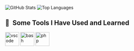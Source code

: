 <!-- [![@lakshmikanth's Holopin board](https://holopin.me/lakshmikanth)](https://holopin.io/@lakshmikanth)
 -->

![GitHub Stats](https://github-readme-stats.vercel.app/api?username=lakshmikanth-472&theme=radical)
![Top Languages](https://github-readme-stats.vercel.app/api/top-langs/?username=LAKSHMIKANTH-472&show_icons=true&theme=radical)
 <h2> 🚀 &nbsp;Some Tools I Have Used and Learned</h2>
<p align="left">
<img src="https://cdn.jsdelivr.net/gh/devicons/devicon/icons/vscode/vscode-original.svg" alt="vscode" width="45" height="45"/>
<img src="https://cdn.jsdelivr.net/gh/devicons/devicon/icons/bash/bash-original.svg" alt="bash" width="45" height="45"/>
<img src="https://cdn.jsdelivr.net/gh/devicons/devicon/icons/php/php-original.svg" alt="php" width="45" height="45"/>
</p>

